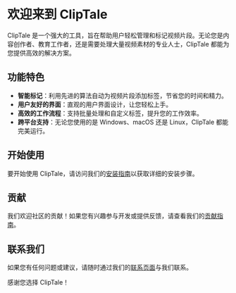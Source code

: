 # 欢迎来到 ClipTale

ClipTale 是一个强大的工具，旨在帮助用户轻松管理和标记视频片段。无论您是内容创作者、教育工作者，还是需要处理大量视频素材的专业人士，ClipTale 都能为您提供高效的解决方案。

## 功能特色

- **智能标记**：利用先进的算法自动为视频片段添加标签，节省您的时间和精力。
- **用户友好的界面**：直观的用户界面设计，让您轻松上手。
- **高效的工作流程**：支持批量处理和自定义标签，提升您的工作效率。
- **跨平台支持**：无论您使用的是 Windows、macOS 还是 Linux，ClipTale 都能完美运行。

## 开始使用

要开始使用 ClipTale，请访问我们的[安装指南](installation_guide_cn.md)以获取详细的安装步骤。

## 贡献

我们欢迎社区的贡献！如果您有兴趣参与开发或提供反馈，请查看我们的[贡献指南](CONTRIBUTING.md)。

## 联系我们

如果您有任何问题或建议，请随时通过我们的[联系页面](contact_cn.md)与我们联系。

感谢您选择 ClipTale！
